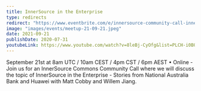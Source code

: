 ```yaml
---
title: InnerSource in the Enterprise
type: redirects
redirect: "https://www.eventbrite.com/e/innersource-community-call-innersource-in-the-enterprise-tickets-168955178487?aff=erelpanelorg"
image: "images/events/meetup-21-09-21.jpeg"
date: 2021-09-21
publishDate: 2020-07-31
youtubeLink: https://www.youtube.com/watch?v=8leBj-CyOfg&list=PLCH-i0B0otNR90HDn8D9PsnQNE1r3JiUE
---
```


September 21st at 8am UTC / 10am CEST / 4pm CST / 6pm AEST • Online - Join us for an InnerSource Commons Community Call where we will discuss the topic of InnerSource in the Enterprise - Stories from National Australia Bank and Huawei with Matt Cobby and Willem Jiang.

